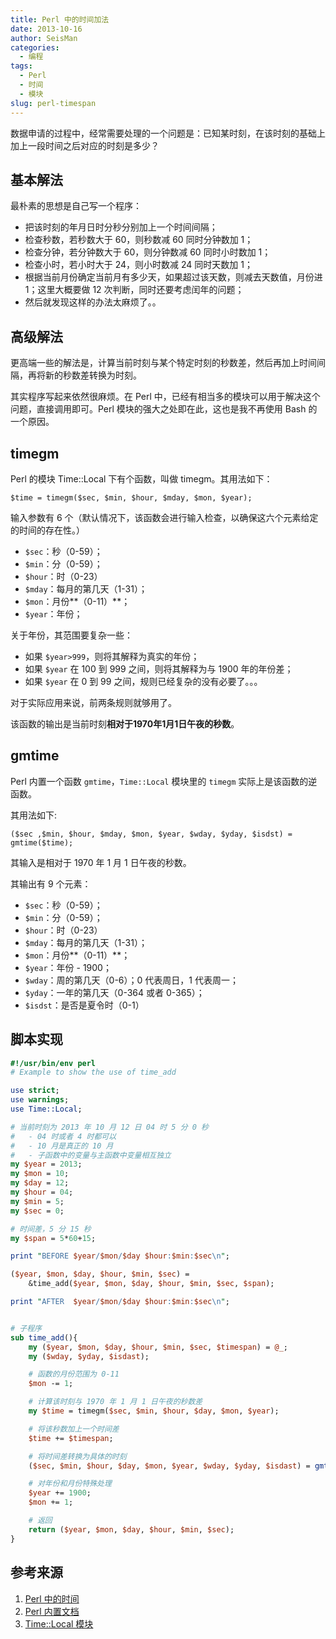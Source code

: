```yaml
---
title: Perl 中的时间加法
date: 2013-10-16
author: SeisMan
categories:
  - 编程
tags:
  - Perl
  - 时间
  - 模块
slug: perl-timespan
---
```


数据申请的过程中，经常需要处理的一个问题是：已知某时刻，在该时刻的基础上加上一段时间之后对应的时刻是多少？

<!--more-->

## 基本解法

最朴素的思想是自己写一个程序：

-   把该时刻的年月日时分秒分别加上一个时间间隔；
-   检查秒数，若秒数大于 60，则秒数减 60 同时分钟数加 1；
-   检查分钟，若分钟数大于 60，则分钟数减 60 同时小时数加 1；
-   检查小时，若小时大于 24，则小时数减 24 同时天数加 1；
-   根据当前月份确定当前月有多少天，如果超过该天数，则减去天数值，月份进 1；这里大概要做 12 次判断，同时还要考虑闰年的问题；
-   然后就发现这样的办法太麻烦了。。

## 高级解法

更高端一些的解法是，计算当前时刻与某个特定时刻的秒数差，然后再加上时间间隔，再将新的秒数差转换为时刻。

其实程序写起来依然很麻烦。在 Perl 中，已经有相当多的模块可以用于解决这个问题，直接调用即可。Perl 模块的强大之处即在此，这也是我不再使用 Bash 的一个原因。

## timegm

Perl 的模块 Time::Local 下有个函数，叫做 timegm。其用法如下：

    $time = timegm($sec, $min, $hour, $mday, $mon, $year);

输入参数有 6 个（默认情况下，该函数会进行输入检查，以确保这六个元素给定的时间的存在性。）

-   `$sec`：秒（0-59）；
-   `$min`：分（0-59）；
-   `$hour`：时（0-23）
-   `$mday`：每月的第几天（1-31）；
-   `$mon`：月份**（0-11）**；
-   `$year`：年份；

关于年份，其范围要复杂一些：

-   如果 `$year>999`，则将其解释为真实的年份；
-   如果 `$year` 在 100 到 999 之间，则将其解释为与 1900 年的年份差；
-   如果 `$year` 在 0 到 99 之间，规则已经复杂的没有必要了。。。

对于实际应用来说，前两条规则就够用了。

该函数的输出是当前时刻**相对于1970年1月1日午夜的秒数**。

## gmtime

Perl 内置一个函数 `gmtime`，`Time::Local` 模块里的 `timegm` 实际上是该函数的逆函数。

其用法如下:

    ($sec ,$min, $hour, $mday, $mon, $year, $wday, $yday, $isdst) = gmtime($time);

其输入是相对于 1970 年 1 月 1 日午夜的秒数。

其输出有 9 个元素：

-   `$sec`：秒（0-59）；
-   `$min`：分（0-59）；
-   `$hour`：时（0-23）
-   `$mday`：每月的第几天（1-31）；
-   `$mon`：月份**（0-11）**；
-   `$year`：年份 - 1900；
-   `$wday`：周的第几天（0-6）；0 代表周日，1 代表周一；
-   `$yday`：一年的第几天（0-364 或者 0-365）；
-   `$isdst`：是否是夏令时（0-1）

## 脚本实现

``` perl
#!/usr/bin/env perl
# Example to show the use of time_add

use strict;
use warnings;
use Time::Local;

# 当前时刻为 2013 年 10 月 12 日 04 时 5 分 0 秒
#   - 04 时或者 4 时都可以
#   - 10 月是真正的 10 月
#   - 子函数中的变量与主函数中变量相互独立
my $year = 2013;
my $mon = 10;
my $day = 12;
my $hour = 04;
my $min = 5;
my $sec = 0;

# 时间差，5 分 15 秒
my $span = 5*60+15;

print "BEFORE $year/$mon/$day $hour:$min:$sec\n";

($year, $mon, $day, $hour, $min, $sec) =
    &time_add($year, $mon, $day, $hour, $min, $sec, $span);

print "AFTER  $year/$mon/$day $hour:$min:$sec\n";


# 子程序
sub time_add(){
    my ($year, $mon, $day, $hour, $min, $sec, $timespan) = @_;
    my ($wday, $yday, $isdast);

    # 函数的月份范围为 0-11
    $mon -= 1;

    # 计算该时刻与 1970 年 1 月 1 日午夜的秒数差
    my $time = timegm($sec, $min, $hour, $day, $mon, $year);

    # 将该秒数加上一个时间差
    $time += $timespan;

    # 将时间差转换为具体的时刻
    ($sec, $min, $hour, $day, $mon, $year, $wday, $yday, $isdast) = gmtime($time);

    # 对年份和月份特殊处理
    $year += 1900;
    $mon += 1;

    # 返回
    return ($year, $mon, $day, $hour, $min, $sec);
}
```

## 参考来源

1.  [Perl 中的时间](http://cn.perlmaven.com/the-year-19100)
2.  [Perl 内置文档](http://perldoc.perl.org/functions/localtime.html)
3.  [Time::Local 模块](http://perldoc.perl.org/Time/Local.html)
